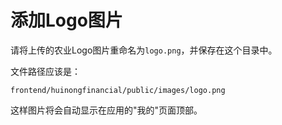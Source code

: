# 添加Logo图片

请将上传的农业Logo图片重命名为`logo.png`，并保存在这个目录中。

文件路径应该是：
```
frontend/huinongfinancial/public/images/logo.png
```

这样图片将会自动显示在应用的"我的"页面顶部。 